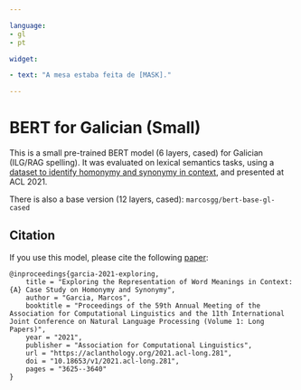 ```yaml
---

language:
- gl
- pt

widget:

- text: "A mesa estaba feita de [MASK]."

---
```


# BERT for Galician (Small)

This is a small pre-trained BERT model (6 layers, cased) for Galician (ILG/RAG spelling). It was evaluated on lexical semantics tasks, using a [dataset to identify homonymy and synonymy in context](https://github.com/marcospln/homonymy_acl21), and presented at ACL 2021.

There is also a base version (12 layers, cased): `marcosgg/bert-base-gl-cased`

## Citation
If you use this model, please cite the following [paper](https://arxiv.org/abs/2106.13553):

```
@inproceedings{garcia-2021-exploring,
    title = "Exploring the Representation of Word Meanings in Context: {A} Case Study on Homonymy and Synonymy",
    author = "Garcia, Marcos",
    booktitle = "Proceedings of the 59th Annual Meeting of the Association for Computational Linguistics and the 11th International Joint Conference on Natural Language Processing (Volume 1: Long Papers)",
    year = "2021",
    publisher = "Association for Computational Linguistics",
    url = "https://aclanthology.org/2021.acl-long.281",
    doi = "10.18653/v1/2021.acl-long.281",
    pages = "3625--3640"
}
```
